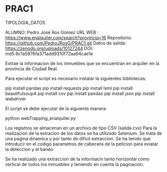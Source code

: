 # PRAC1
 TIPOLOGIA_DATOS

ALUMNO: Pedro José Ros Gómez
URL WEB : https://www.enalquiler.com/search?provincia=16
Repositorio: https://github.com/PedroJRosG/PRAC1.git
Datos de salida: https://zenodo.org/uploads/10127244
DOI: md5:8c1a5976fa371add9310f72aa94cae1e 

Extrae la informacion de los inmuebles que se encuentran en arquiler en la provincia de Ciudad Real.

Para ejecutar el script es necesario instalar la siguientes bibliotecas:

pip install pandas
pip install requests
pip install lxml
pip install beautifulsoup4
pip install csv
pip install pandas
pip install json
pip install webdriver

El script se debe ejecutar de la siguiente manera:

python webTrapping_enalquiler.py

Los registros se almacenan en un archivo de tipo CSV (salida.cvs)
Para la realizacion de la extracion de los datos  se ha utilizado Selenium.
Se trata de una pagina dinamica y por tanto de dificil extraccion.
Se ha tenido que introducir en el codigo parametros de cabecera de la peticion
para eviatar la deteccion y el baneo

Se ha realizado una extraccion de la informacin  tanto horizontal como vertical de todos los inmuebles y teniendo en cuenta la  paginación.
